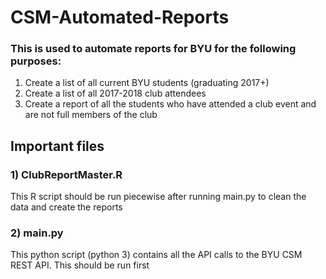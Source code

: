 # CSM-Automated-Reports
### This is used to automate reports for BYU for the following purposes:
1) Create a list of all current BYU students (graduating 2017+)
2) Create a list of all 2017-2018 club attendees
3) Create a report of all the students who have attended a club event and are not full members of the club

## Important files
### 1) ClubReportMaster.R
This R script should be run piecewise after running main.py to clean the data and create the reports
### 2) main.py
This python script (python 3) contains all the API calls to the BYU CSM REST API. This should be run first

